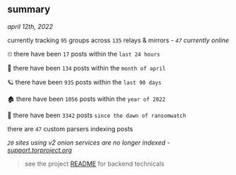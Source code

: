 
## summary
_april 12th, 2022_

currently tracking `95` groups across `135` relays & mirrors - _`47` currently online_

⏲ there have been `17` posts within the `last 24 hours`

🦈 there have been `134` posts within the `month of april`

🪐 there have been `935` posts within the `last 90 days`

🏚 there have been `1056` posts within the `year of 2022`

🦕 there have been `3342` posts `since the dawn of ransomwatch`

there are `47` custom parsers indexing posts

_`20` sites using v2 onion services are no longer indexed - [support.torproject.org](https://support.torproject.org/onionservices/v2-deprecation/)_

> see the project [README](https://github.com/thetanz/ransomwatch#ransomwatch--) for backend technicals
